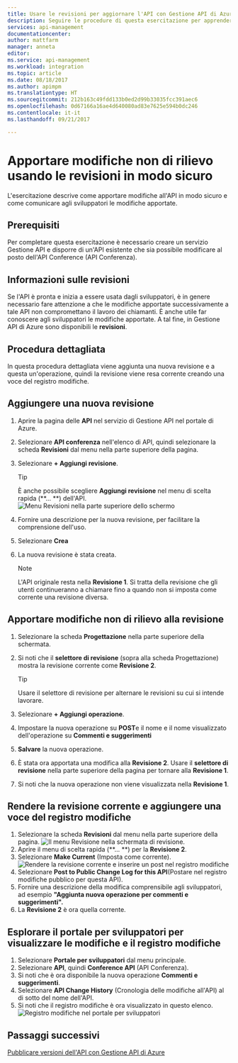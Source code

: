 ```yaml
---
title: Usare le revisioni per aggiornare l'API con Gestione API di Azure | Microsoft Docs
description: Seguire le procedure di questa esercitazione per apprendere come apportare modifiche non di rilievo usando le revisioni in Gestione API.
services: api-management
documentationcenter: 
author: mattfarm
manager: anneta
editor: 
ms.service: api-management
ms.workload: integration
ms.topic: article
ms.date: 08/18/2017
ms.author: apimpm
ms.translationtype: HT
ms.sourcegitcommit: 212b163c49fdd133b0ed2d99b33035fcc391aec6
ms.openlocfilehash: 0d67166a16ae4d640080ad83e7625e594b0dc246
ms.contentlocale: it-it
ms.lasthandoff: 09/21/2017

---
```


# <a name="make-non-breaking-changes-safely-using-revisions"></a>Apportare modifiche non di rilievo usando le revisioni in modo sicuro
L'esercitazione descrive come apportare modifiche all'API in modo sicuro e come comunicare agli sviluppatori le modifiche apportate.

## <a name="prerequisites"></a>Prerequisiti
Per completare questa esercitazione è necessario creare un servizio Gestione API e disporre di un'API esistente che sia possibile modificare al posto dell'API Conference (API Conferenza).

## <a name="about-revisions"></a>Informazioni sulle revisioni
Se l'API è pronta e inizia a essere usata dagli sviluppatori, è in genere necessario fare attenzione a che le modifiche apportate successivamente a tale API non compromettano il lavoro dei chiamanti. È anche utile far conoscere agli sviluppatori le modifiche apportate. A tal fine, in Gestione API di Azure sono disponibili le **revisioni**.

## <a name="walkthrough"></a>Procedura dettagliata
In questa procedura dettagliata viene aggiunta una nuova revisione e a questa un'operazione, quindi la revisione viene resa corrente creando una voce del registro modifiche.

## <a name="add-a-new-revision"></a>Aggiungere una nuova revisione
1. Aprire la pagina delle **API** nel servizio di Gestione API nel portale di Azure.
2. Selezionare **API conferenza** nell'elenco di API, quindi selezionare la scheda **Revisioni** dal menu nella parte superiore della pagina.
3. Selezionare **+ Aggiungi revisione**.

    > [!TIP]
    > È anche possibile scegliere **Aggiungi revisione** nel menu di scelta rapida (**... **) dell'API.
![Menu Revisioni nella parte superiore dello schermo](media/api-management-getstarted-revise-api/TopMenu.PNG)

4. Fornire una descrizione per la nuova revisione, per facilitare la comprensione dell'uso.
5. Selezionare **Crea**
6. La nuova revisione è stata creata.

    > [!NOTE]
    > L'API originale resta nella **Revisione 1**. Si tratta della revisione che gli utenti continueranno a chiamare fino a quando non si imposta come corrente una revisione diversa.

## <a name="make-non-breaking-changes-to-your-revision"></a>Apportare modifiche non di rilievo alla revisione
1. Selezionare la scheda **Progettazione** nella parte superiore della schermata.
2. Si noti che il **selettore di revisione** (sopra alla scheda Progettazione) mostra la revisione corrente come **Revisione 2**.

    > [!TIP]
    > Usare il selettore di revisione per alternare le revisioni su cui si intende lavorare.

3. Selezionare **+ Aggiungi operazione**.
4. Impostare la nuova operazione su **POST**e il nome e il nome visualizzato dell'operazione su **Commenti e suggerimenti**
5. **Salvare** la nuova operazione.
6. È stata ora apportata una modifica alla **Revisione 2**. Usare il **selettore di revisione** nella parte superiore della pagina per tornare alla **Revisione 1**.
7. Si noti che la nuova operazione non viene visualizzata nella **Revisione 1**. 

## <a name="make-your-revision-current-and-add-a-change-log-entry"></a>Rendere la revisione corrente e aggiungere una voce del registro modifiche
1. Selezionare la scheda **Revisioni** dal menu nella parte superiore della pagina.
![Il menu Revisione nella schermata di revisione.](media/api-management-getstarted-revise-api/RevisionsMenu.PNG)
2. Aprire il menu di scelta rapida (**... **) per la **Revisione 2**.
3. Selezionare **Make Current** (Imposta come corrente).
![Rendere la revisione corrente e inserire un post nel registro modifiche](media/api-management-getstarted-revise-api/MakeCurrent.PNG)
4. Selezionare **Post to Public Change Log for this API**(Postare nel registro modifiche pubblico per questa API).
5. Fornire una descrizione della modifica comprensibile agli sviluppatori, ad esempio **"Aggiunta nuova operazione per commenti e suggerimenti".**
6. La **Revisione 2** è ora quella corrente.

## <a name="browse-the-developer-portal-to-see-changes-and-change-log"></a>Esplorare il portale per sviluppatori per visualizzare le modifiche e il registro modifiche
1. Selezionare **Portale per sviluppatori** dal menu principale.
2. Selezionare **API**, quindi **Conference API** (API Conferenza).
3. Si noti che è ora disponibile la nuova operazione **Commenti e suggerimenti**.
4. Selezionare **API Change History** (Cronologia delle modifiche all'API) al di sotto del nome dell'API.
5. Si noti che il registro modifiche è ora visualizzato in questo elenco.
![Registro modifiche nel portale per sviluppatori](media/api-management-getstarted-revise-api/ChangeLogDevPortal.PNG)

## <a name="next-steps"></a>Passaggi successivi
[Pubblicare versioni dell'API con Gestione API di Azure](#api-management-getstarted-publish-versions.md)
